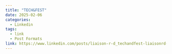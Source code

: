 ```yaml
---
title: "TECH&FEST"
date: 2025-02-06
categories:
  - Linkedin
tags:
  - link
  - Post Formats
link: https://www.linkedin.com/posts/liaison-r-d_techandfest-liaisonrd-innovation-activity-7292853560852029440-1s40?utm_source=share&utm_medium=member_desktop&rcm=ACoAAB9sxZEB59JfwRGh-FrcYRfZ8HgcWwIwoCI
---
```

